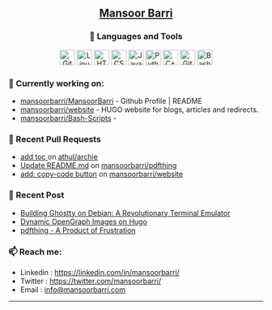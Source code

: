 <div align=center>
  
## [Mansoor Barri](https://mansoorbarri.com/)

### 🧰 Languages and Tools

<div align="center">
<img alt="Git" width="30px" src="https://cdn.jsdelivr.net/gh/devicons/devicon/icons/git/git-original.svg" />
<img alt="Linux" width="30px" src="https://cdn.jsdelivr.net/gh/devicons/devicon/icons/linux/linux-original.svg" />
<img alt="HTML" width="30px" src="https://cdn.jsdelivr.net/gh/devicons/devicon/icons/html5/html5-plain.svg" />
<img alt="CSS" width="30px" src="https://cdn.jsdelivr.net/gh/devicons/devicon/icons/css3/css3-plain.svg" />
<img alt="JavaScript" width="30px" src="https://cdn.jsdelivr.net/gh/devicons/devicon/icons/javascript/javascript-plain.svg" />
<img alt="Python" width="30px" src="https://cdn.jsdelivr.net/gh/devicons/devicon/icons/python/python-plain.svg" />
<img alt="C++" width="30px" src="https://cdn.jsdelivr.net/gh/devicons/devicon/icons/csharp/csharp-original.svg" />
<img alt="GitHub" width="30px" src="https://cdn.jsdelivr.net/gh/devicons/devicon/icons/github/github-original.svg" />
<img alt="Bash" width="30px" src="https://cdn.jsdelivr.net/gh/devicons/devicon/icons/bash/bash-original.svg" />
</div>
</div>

### 👷 Currently working on: 

- [mansoorbarri/MansoorBarri](https://github.com/mansoorbarri/MansoorBarri) - Github Profile | README
- [mansoorbarri/website](https://github.com/mansoorbarri/website) - HUGO website for blogs, articles and redirects.
- [mansoorbarri/Bash-Scripts](https://github.com/mansoorbarri/Bash-Scripts) - 

### 🔨 Recent Pull Requests

- [add toc ](https://github.com/athul/archie/pull/126) on [athul/archie](https://github.com/athul/archie)
- [Update README.md](https://github.com/mansoorbarri/pdfthing/pull/1) on [mansoorbarri/pdfthing](https://github.com/mansoorbarri/pdfthing)
- [add: copy-code button](https://github.com/mansoorbarri/website/pull/25) on [mansoorbarri/website](https://github.com/mansoorbarri/website)

### 📰 Recent Post

- [Building Ghostty on Debian: A Revolutionary Terminal Emulator](https://mansoorbarri.com/ghostty-is-here/)
- [Dynamic OpenGraph Images on Hugo](https://mansoorbarri.com/dynamic-og-image-hugo/)
- [pdfthing - A Product of Frustration](https://mansoorbarri.com/pdfthing-product-of-frustration/)

### 📫 Reach me:
- Linkedin  : <https://linkedin.com/in/mansoorbarri/>
- Twitter   : <https://twitter.com/mansoorbarri/>
- Email     : [info@mansoorbarri.com](mailto:info@mansoorbarri.com)

---
